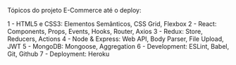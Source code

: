 Tópicos do projeto E-Commerce até o deploy:

1 - HTML5 e CSS3: Elementos Semânticos, CSS Grid, Flexbox
2 - React: Components, Props, Events, Hooks, Router, Axios
3 - Redux: Store, Reducers, Actions
4 - Node & Express: Web API, Body Parser, File Upload, JWT
5 - MongoDB: Mongoose, Aggregation
6 - Development: ESLint, Babel, Git, Github
7 - Deployment: Heroku